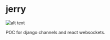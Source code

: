 
# jerry
![alt text](https://media.tenor.com/images/e8c9ec6f9af48aa6691e590bae95e085/tenor.gif)

POC for django channels and react websockets.

